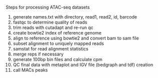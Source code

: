 Steps for processing ATAC-seq datasets

1) generate names.txt with directory, read1, read2, id, barcode
2) fastqc to determine quality of reads
3) trim reads with cutadapt and re-run qc
4) create bowtie2 index of reference genome
5) align to reference using bowtie2 and convert bam to sam file
6) subset alignment to uniquely mapped reads
7) samstat for read alignment statistics
8) merge reps if necessary
9) generate 100bp bin files and calculate cpm
10) QC final data with metaplot and IGV file (bedgraph and tdf) creation
11) call MACs peaks
